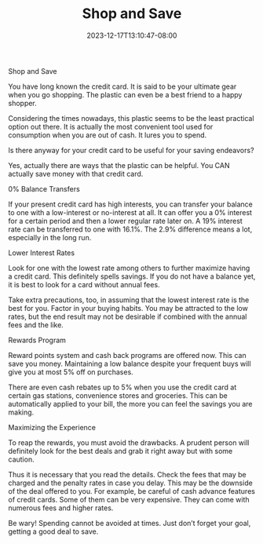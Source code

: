 ﻿---
title: "Shop and Save"
date: 2023-12-17T13:10:47-08:00
description: "Family Budget Tips for Web Success"
featured_image: "/images/Family Budget.jpg"
tags: ["Family Budget"]
---

Shop and Save


You have long known the credit card. It is said to be your ultimate gear when you go shopping. The plastic can even be a best friend to a happy shopper. 

Considering the times nowadays, this plastic seems to be the least practical option out there. It is actually the most convenient tool used for consumption when you are out of cash. It lures you to spend. 

Is there anyway for your credit card to be useful for your saving endeavors?

Yes, actually there are ways that the plastic can be helpful. You CAN actually save money with that credit card. 

0% Balance Transfers

If your present credit card has high interests, you can transfer your balance to one with a low-interest or no-interest at all. It can offer you a 0% interest for a certain period and then a lower regular rate later on. A 19% interest rate can be transferred to one with 16.1%. The 2.9% difference means a lot, especially in the long run.

Lower Interest Rates

Look for one with the lowest rate among others to further maximize having a credit card. This definitely spells savings. If you do not have a balance yet, it is best to look for a card without annual fees.

Take extra precautions, too, in assuming that the lowest interest rate is the best for you. Factor in your buying habits. You may be attracted to the low rates, but the end result may not be desirable if combined with the annual fees and the like. 

Rewards Program

Reward points system and cash back programs are offered now. This can save you money. Maintaining a low balance despite your frequent buys will give you at most 5% off on purchases. 

There are even cash rebates up to 5% when you use the credit card at certain gas stations, convenience stores and groceries. This can be automatically applied to your bill, the more you can feel the savings you are making.

Maximizing the Experience

To reap the rewards, you must avoid the drawbacks. A prudent person will definitely look for the best deals and grab it right away but with some caution. 

Thus it is necessary that you read the details. Check the fees that may be charged and the penalty rates in case you delay. This may be the downside of the deal offered to you. For example, be careful of cash advance features of credit cards. Some of them can be very expensive. They can come with numerous fees and higher rates. 

Be wary! Spending cannot be avoided at times. Just don’t forget your goal, getting a good deal to save.
